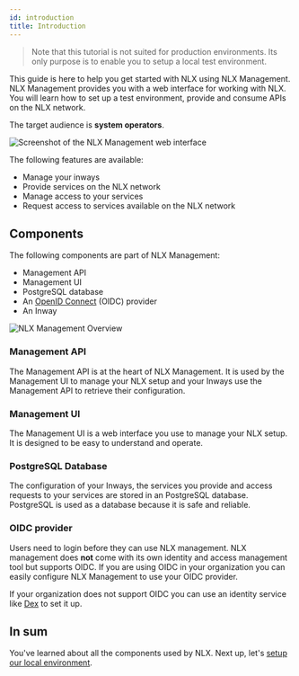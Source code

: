 ```yaml
---
id: introduction
title: Introduction
---
```


> Note that this tutorial is not suited for production environments. 
> Its only purpose is to enable you to setup a local test environment.

This guide is here to help you get started with NLX using NLX Management.
NLX Management provides you with a web interface for working with NLX. 
You will learn how to set up a test environment, provide and consume APIs on the NLX network.

The target audience is **system operators**.

![Screenshot of the NLX Management web interface](/img/nlx-management-web-interface-screenshot.png)

The following features are available:

* Manage your inways
* Provide services on the NLX network
* Manage access to your services
* Request access to services available on the NLX network


## Components

The following components are part of NLX Management:

* Management API
* Management UI
* PostgreSQL database
* An [OpenID Connect](https://openid.net/connect/) (OIDC) provider
* An Inway

![NLX Management Overview](/img/docs-nlx-management-overview.svg)

### Management API

The Management API is at the heart of NLX Management. It is used by the Management UI to manage 
your NLX setup and your Inways use the Management API to retrieve their configuration.


### Management UI

The Management UI is a web interface you use to manage your NLX setup. It is designed to be easy 
to understand and operate.


### PostgreSQL Database

The configuration of your Inways, the services you provide and access requests to your services 
are stored in an PostgreSQL database. PostgreSQL is used as a database because it is safe and reliable.


### OIDC provider

Users need to login before they can use NLX management. NLX management does **not** come with its 
own identity and access management tool but supports OIDC. If you are using OIDC in your organization 
you can easily configure NLX Management to use your OIDC provider.

If your organization does not support OIDC you can use an identity service 
like [Dex](https://github.com/dexidp/dex) to set it up.


## In sum

You've learned about all the components used by NLX. 
Next up, let's [setup our local environment](./setup-your-environment).
